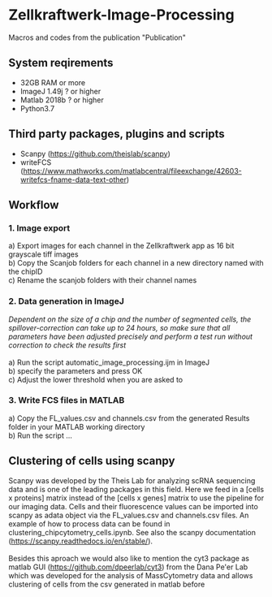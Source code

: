 # Zellkraftwerk-Image-Processing
Macros and codes from the publication "Publication"

## System reqirements
* 32GB RAM or more
* ImageJ 1.49j ? or higher <br>
* Matlab 2018b ? or higher <br>
* Python3.7

## Third party packages, plugins and scripts
* Scanpy (https://github.com/theislab/scanpy) <br>
* writeFCS (https://www.mathworks.com/matlabcentral/fileexchange/42603-writefcs-fname-data-text-other)

## Workflow
### 1. Image export
a) Export images for each channel in the Zellkraftwerk app as 16 bit grayscale tiff images <br>
b) Copy the Scanjob folders for each channel in a new directory named with the chipID <br>
c) Rename the scanjob folders with their channel names <br>

### 2. Data generation in ImageJ
*Dependent on the size of a chip and the number of segmented cells, the spillover-correction can take up to 24 hours, so make sure that all parameters have been adjusted precisely and perform a test run without correction to check the results first* <br><br>
a) Run the script automatic_image_processing.ijm in ImageJ <br>
b) specify the parameters and press OK <br>
c) Adjust the lower threshold when you are asked to <br>

### 3. Write FCS files in MATLAB
a) Copy the FL_values.csv and channels.csv from the generated Results folder in your MATLAB working directory <br>
b) Run the script ...

## Clustering of cells using scanpy
Scanpy was developed by the Theis Lab for analyzing scRNA sequencing data and is one of the leading packages in this field. Here we feed in a [cells x proteins] matrix instead of the [cells x genes] matrix to use the pipeline for our imaging data. Cells and their fluorescence values can be imported into scanpy as adata object via the FL_values.csv and channels.csv files. An example of how to process data can be found in clustering_chipcytometry_cells.ipynb. See also the scanpy documentation (https://scanpy.readthedocs.io/en/stable/). <br><br>
Besides this aproach we would also like to mention the cyt3 package as matlab GUI (https://github.com/dpeerlab/cyt3) from the Dana Pe'er Lab which was developed for the analysis of MassCytometry data and allows clustering of cells from the csv generated in matlab before
